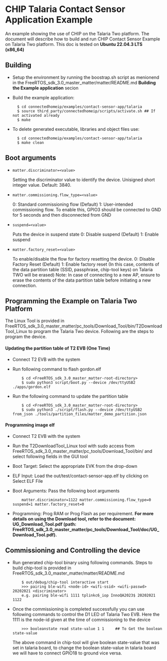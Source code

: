 # CHIP Talaria Contact Sensor Application Example

An example showing the use of CHIP on the Talaria Two platform. The document
will describe how to build and run CHIP Contact Sensor Example on Talaria Two
platform. This doc is tested on **Ubuntu 22.04.3 LTS (x86_64)**

## Building

-   Setup the environment by running the boostrap.sh script as menionend in the
    FreeRTOS_sdk_3.0_master_matter/matter/README.md **Building the Example
    application** secion

-   Build the example application:

          $ cd connectedhomeip/examples/contact-sensor-app/talaria
          $ source third_party/connectedhomeip/scripts/activate.sh ## If not activated already
          $ make

-   To delete generated executable, libraries and object files use:

          $ cd connectedhomeip/examples/contact-sensor-app/talaria
          $ make clean

## Boot arguments

-   `matter.discriminator=<value>`

    Setting the discriminator value to identify the device. Unisigned short
    integer value. Default: 3840.

-   `matter.commissioning.flow_type=<value>`

    0: Standard commissioning flow (Default) 1: User-intended commissioning
    flow. To enable this, GPIO3 should be connected to GND for 5 seconds and
    then disconnected from GND

-   `suspend=<value>`

    Puts the device in suspend state 0: Disable suspend (Default) 1: Enable
    suspend

-   `matter.factory_reset=<value>`

    To enable/disable the flow for factory resetting the device. 0: Disable
    Factory Reset (Default) 1: Enable factory reset (In this case, contents of
    the data partition table (SSID, passphrase, chip-tool keys) on Talaria TWO
    will be erased) Note: In case of connecting to a new AP, ensure to erase the
    contents of the data partition table before initiating a new connection.

## Programming the Example on Talaria Two Platform

The Linux Tool is provided in
FreeRTOS_sdk_3.0_master_matter/pc_tools/Download_Tool/bin/T2DownloadTool_Linux
to program the Talaria Two device. Following are the steps to program the
device.

#### Updating the partition table of T2 EVB (One Time)

-   Connect T2 EVB with the system
-   Run following command to flash gordon.elf

            $ cd <FreeRTOS_sdk_3.0_master_matter-root-directory>
            $ sudo python3 script/boot.py --device /dev/ttyUSB2 ./apps/gordon.elf

-   Run the following command to update the partition table

            $ cd <FreeRTOS_sdk_3.0_master_matter-root-directory>
            $ sudo python3 ./script/flash.py --device /dev/ttyUSB2 from_json ./tools/partition_files/matter_demo_partition.json

#### Programming image elf

-   Connect T2 EVB with the system
-   Run the T2DownloadTool_Linux tool with sudo access from
    FreeRTOS_sdk_3.0_master_matter/pc_tools/Download_Tool/bin/ and select
    following fields in the GUI tool
-   Boot Target: Select the appropriate EVK from the drop-down
-   ELF Input: Load the out/test/contact-sensor-app.elf by clicking on Select
    ELF File
-   Boot Arguments: Pass the following boot arguments

            matter.discriminator=1122 matter.commissioning.flow_type=0 suspend=1 matter.factory_reset=0

-   Programming: Prog RAM or Prog Flash as per requirement. **For more details
    on using the Download tool, refer to the document: UG_Download_Tool.pdf
    (path:
    FreeRTOS_sdk_3.0_master_matter/pc_tools/Download_Tool/doc/UG_Download_Tool.pdf).**

## Commissioning and Controlling the device

-   Run generated chip-tool binary using following commands. Steps to build
    chip-tool is provided in FreeRTOS_sdk_3.0_master_matter/matter/README.md

            $ out/debug/chip-tool interactive start
            >>> pairing ble-wifi <node-id> <wifi-ssid> <wifi-passwd> 20202021 <discriminator>
            e.g. pairing ble-wifi 1111 tplinkc6_iop InnoQA2023$ 20202021 1122

-   Once the commissioning is completed successfully you can use following
    commands to control the D1 LED of Talaria Two EVB. Here the 1111 is the
    node-id given at the time of commissioning to the device

            >>> booleanstate read state-value 1 1     ## To Get the boolean state-value
    The above command in chip-tool will give boolean state-value that was set in talaria board,
    to change the boolean state-value in talaria board we will have to connect GPIO18 to ground vice versa.
